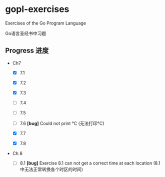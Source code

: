 # gopl-exercises

Exercises of the Go Program Language

Go语言圣经书中习题

## Progress 进度

- Ch7

  - [x] 7.1

  - [x] 7.2

  - [x] 7.3

  - [ ] 7.4

  - [ ] 7.5

  - [ ] 7.6 **[bug]** Could not print °C (无法打印°C)

  - [x] 7.7

  - [x] 7.8


- Ch 8

  - [ ] 8.1 **[bug]** Exercise 8.1 can not get a correct time at each location
            (8.1中无法正常转换各个时区的时间)
